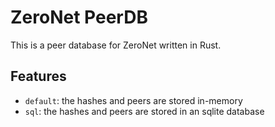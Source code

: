 # ZeroNet PeerDB
This is a peer database for ZeroNet written in Rust.

## Features
- `default`: the hashes and peers are stored in-memory
- `sql`: the hashes and peers are stored in an sqlite database

